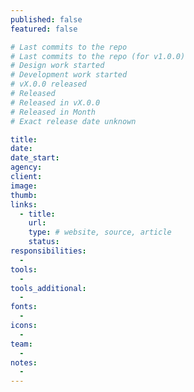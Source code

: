 ```yaml
---
published: false
featured: false

# Last commits to the repo
# Last commits to the repo (for v1.0.0)
# Design work started
# Development work started
# vX.0.0 released
# Released
# Released in vX.0.0
# Released in Month
# Exact release date unknown

title:
date:
date_start:
agency:
client:
image:
thumb:
links:
  - title:
    url:
    type: # website, source, article
    status:
responsibilities:
  -
tools:
  -
tools_additional:
  -
fonts:
  -
icons:
  -
team:
  -
notes:
  -
---
```

